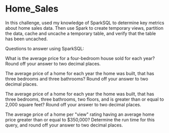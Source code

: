 # Home_Sales

In this challenge, used my knowledge of SparkSQL to determine key metrics about home sales data. Then use Spark to create temporary views, partition the data, cache and uncache a temporary table, and verify that the table has been uncached.

Questions to answer using SparkSQL:

What is the average price for a four-bedroom house sold for each year? Round off your answer to two decimal places.

The average price of a home for each year the home was built, that has three bedrooms and three bathrooms? Round off your answer to two decimal places.

The average price of a home for each year the home was built, that has three bedrooms, three bathrooms, two floors, and is greater than or equal to 2,000 square feet? Round off your answer to two decimal places.

The average price of a home per "view" rating having an average home price greater than or equal to $350,000? Determine the run time for this query, and round off your answer to two decimal places.
